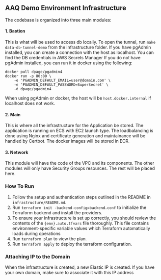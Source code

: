 ## AAQ Demo Environment Infrastructure
The codebase is organized into three main modules:

#### 1. Bastion
This is what will be used to access db locally. To open the tunnel, run `make data-db-tunnel-demo` from the infrastructure folder.
If you have pgAdmin installed, you can create a connection with the host as localhost. You can find the DB credentials in AWS Secrets Manager
If you do not have pgAdmin installed, you can run it in docker using the following:

```
docker pull dpage/pgadmin4
docker run -p 80:80 \
    -e 'PGADMIN_DEFAULT_EMAIL=user@domain.com' \
    -e 'PGADMIN_DEFAULT_PASSWORD=SuperSecret' \
    -d dpage/pgadmin4
 ```

When using pgAdmin or docker, the host will be `host.docker.internal` if localhost does not work.

#### 2. Main
This is where all the infrastructure for the Application be stored. The application is running on ECS with EC2 launch type. The loadbalancing is done using Nginx and certificate generation and maintainance will be handled by Certbot.
The docker images will be stored in ECR.

#### 3. Network
This module will have the code of the VPC and its components. The other modules will only have Security Groups resources. The rest will be placed here.


### How To Run

1. Follow the setup and authentication steps outlined in the README in `infrastructure/README.md`.
2. Run `terraform init -backend-config=backend.conf` to initialize the Terraform backend and install the providers.
3. To ensure your infrastructure is set up correctly, you should review the contents of the `{env}.auto.tfvars` file thoroughly. This file contains environment-specific variable values which Terraform automatically loads during operations
4. Run `terraform plan` to view the plan.
5. Run `terraform apply` to deploy the terraform configuration.

### Attaching IP to the Domain
When the infrastructure is created, a new Elastic IP is created. If you have your own domain, make sure to associate it with this IP address